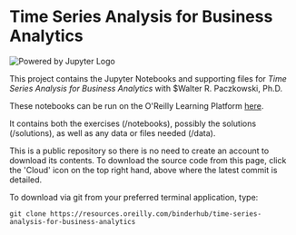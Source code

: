 # Time Series Analysis for Business Analytics

![Powered by Jupyter Logo](https://cdn.oreillystatic.com/images/icons/powered_by_jupyter.png)

This project contains the Jupyter Notebooks and supporting files for _Time Series Analysis for Business Analytics_ with $Walter R. Paczkowski, Ph.D.

These notebooks can be run on the O'Reilly Learning Platform [here](https://learning.oreilly.com/jupyter-notebooks/~/${NOTEBOOK_FPID}).

It contains both the exercises (/notebooks), possibly the solutions (/solutions), as well as any data or files needed (/data).

This is a public repository so there is no need to create an account to download its contents. To download the source code from this page, click the 'Cloud' icon on the top right hand, above where the latest commit is detailed.

To download via git from your preferred terminal application, type:

```git clone https://resources.oreilly.com/binderhub/time-series-analysis-for-business-analytics```
